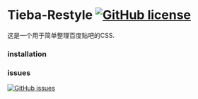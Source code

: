 # Tieba-Restyle [![GitHub license](https://img.shields.io/badge/license-MIT-blue.svg)](https://raw.githubusercontent.com/1003064738/tieba-restyle/master/LICENSE)

这是一个用于简单整理百度贴吧的CSS.

### installation

### issues
[![GitHub issues](https://img.shields.io/github/issues/1003064738/tieba-restyle.svg)](https://github.com/1003064738/tieba-restyle/issues)
